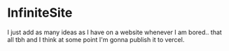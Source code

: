 # InfiniteSite
I just add as many ideas as I have on a website whenever I am bored.. that all tbh and I think at some point I'm gonna publish it to vercel.
